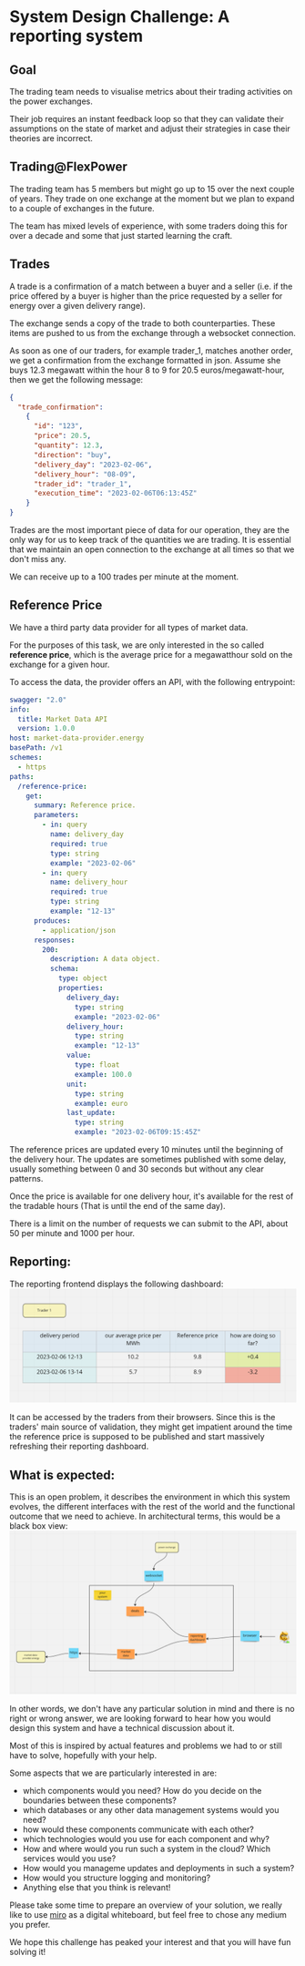 # System Design Challenge: A reporting system

## Goal
The trading team needs to visualise metrics about their trading activities on the power exchanges. 

Their job requires an instant feedback loop so that they can validate their assumptions on the state of market and  adjust their strategies in case their theories are incorrect.

## Trading@FlexPower
The trading team has 5 members but might go up to 15 over the next couple of years.
They trade on one exchange at the moment but we plan to expand to a couple of exchanges in the future.

The team has mixed levels of experience, with some traders doing this for over a decade and some that just started learning the craft.


## Trades
A trade is a confirmation of a match between a buyer and a seller (i.e. if the price offered by a buyer is higher than the price requested by a seller for energy over a given delivery range). 

The exchange sends a copy of the trade to both counterparties. These items are pushed to us from the exchange through a websocket connection. 

As soon as one of our traders, for example trader_1, matches another order, we get a confirmation from the exchange formatted in json.
Assume she buys 12.3 megawatt within the hour 8 to 9 for 20.5 euros/megawatt-hour, then we get the following message:
```json
{
  "trade_confirmation": 
    {
      "id": "123",
      "price": 20.5,
      "quantity": 12.3,
      "direction": "buy",
      "delivery_day": "2023-02-06",
      "delivery_hour": "08-09",
      "trader_id": "trader_1",
      "execution_time": "2023-02-06T06:13:45Z"
    }
}
```

Trades are the most important piece of data for our operation, they are the only way for us to keep track of the quantities we are trading. It is essential that we maintain an open connection to the exchange at all times so that we don't miss any.

We can receive up to a 100 trades per minute at the moment.


## Reference Price

We have a third party data provider for all types of market data. 

For the purposes of this task, we are only interested in the so called **reference price**, which is the average price for a megawatthour sold on the exchange for a given hour.

To access the data, the provider offers an API, with the following entrypoint:

```yaml
swagger: "2.0"
info:
  title: Market Data API
  version: 1.0.0
host: market-data-provider.energy
basePath: /v1
schemes:
  - https
paths:
  /reference-price:
    get:
      summary: Reference price.
      parameters:
        - in: query
          name: delivery_day
          required: true
          type: string
          example: "2023-02-06"
        - in: query
          name: delivery_hour
          required: true
          type: string
          example: "12-13"
      produces:
        - application/json
      responses:
        200:
          description: A data object.
          schema:
            type: object
            properties:
              delivery_day:
                type: string
                example: "2023-02-06"
              delivery_hour:
                type: string
                example: "12-13"
              value:
                type: float
                example: 100.0
              unit:
                type: string
                example: euro
              last_update:
                type: string
                example: "2023-02-06T09:15:45Z"
```
The reference prices are updated every 10 minutes until the beginning of the delivery hour. The updates are sometimes published with some delay, usually something between 0 and 30 seconds but without any clear patterns.

Once the price is available for one delivery hour, it's available for the rest of the tradable hours (That is until the end of the same day).

There is a limit on the number of requests we can submit to the API, about 50 per minute and 1000 per hour.

## Reporting:

The reporting frontend displays the following dashboard:
![img.png](dashboard.png)

It can be accessed by the traders from their browsers. Since this is the traders' main source of validation, they might get impatient around the time the reference price is supposed to be published and start massively refreshing their reporting dashboard.


## What is expected:
This is an open problem, it describes the environment in which this system evolves, the different interfaces with the 
rest of the world and the functional outcome that we need to achieve. In architectural terms, this would be a black box view:
![img_1.png](black_box.png)

In other words, we don't have any particular solution in mind and there is no right or wrong answer, we are looking forward to hear how you would design this system and have a technical discussion about it.
 
Most of this is inspired by actual features and problems we had to or still have to solve, hopefully with your help.

Some aspects that we are particularly interested in are:
- which components would you need? How do you decide on the boundaries between these components?
- which databases or any other data management systems would you need?
- how would these components communicate with each other?
- which technologies would you use for each component and why?
- How and where would you run such a system in the cloud? Which services would you use?
- How would you manageme updates and deployments in such a system?
- How would you structure logging and monitoring?
- Anything else that you think is relevant!

Please take some time to prepare an overview of your solution, we really like to use [miro](https://miro.com) as a digital whiteboard, but feel free to chose any medium you prefer.

We hope this challenge has peaked your interest and that you will have fun solving it!

